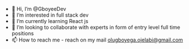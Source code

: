 - 👋 Hi, I’m @GboyeeDev
- 👀 I’m interested in full stack dev
- 🌱 I’m currently learning React js
- 💞️ I’m looking to collaborate with experts in form of entry level full time positions
- 📫 How to reach me - reach on my mail olugboyega.ojelabi@gmail.com

<!---
GboyeeDev/GboyeeDev is a ✨ special ✨ repository because its `README.md` (this file) appears on your GitHub profile.
You can click the Preview link to take a look at your changes.
--->
